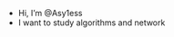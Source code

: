 - Hi, I’m @Asy1ess
- I want to study algorithms and network

<!---
Asy1ess/Asy1ess is a ✨ special ✨ repository because its `README.md` (this file) appears on your GitHub profile.
You can click the Preview link to take a look at your changes.
--->
